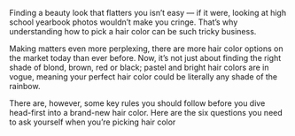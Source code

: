 Finding a beauty look that flatters you isn’t easy — if it were, looking at high school yearbook photos wouldn’t make you cringe. That’s why understanding how to pick a hair color can be such tricky business.

Making matters even more perplexing, there are more hair color options on the market today than ever before. Now, it’s not just about finding the right shade of blond, brown, red or black; pastel and bright hair colors are in vogue, meaning your perfect hair color could be literally any shade of the rainbow.

There are, however, some key rules you should follow before you dive head-first into a brand-new hair color. Here are the six questions you need to ask yourself when you’re picking hair color

